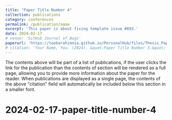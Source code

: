 ```yaml
---
title: "Paper Title Number 4"
collection: publications
category: conferences
permalink: /publication/aaaa
excerpt: 'This paper is about fixing template issue #693.'
date: 2024-02-17
# venue: 'GitHub Journal of Bugs'
paperurl: 'https://toobarahimnia.github.io/PersonalHub/files/Thesis_Paper.pdf'
# citation: 'Your Name, You. (2024). &quot;Paper Title Number 3.&quot; <i>GitHub Journal of Bugs</i>. 1(3).'
---
```


The contents above will be part of a list of publications, if the user clicks the link for the publication than the contents of section will be rendered as a full page, allowing you to provide more information about the paper for the reader. When publications are displayed as a single page, the contents of the above "citation" field will automatically be included below this section in a smaller font.

# 2024-02-17-paper-title-number-4